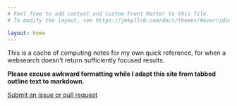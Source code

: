 ```yaml
---
# Feel free to add content and custom Front Matter to this file.
# To modify the layout, see https://jekyllrb.com/docs/themes/#overriding-theme-defaults

layout: home
---
```


This is a cache of computing notes for my own quick reference, for when a websearch doesn't return sufficiently focused results.

**Please excuse awkward formatting while I adapt this site from tabbed outline text to markdown.**

[Submit an issue or pull request](https://github.com/JeffreyUrban/JeffreyUrban.github.io)
